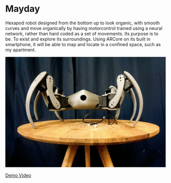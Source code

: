 ﻿# Mayday
Hexapod robot designed from the bottom up to look organic, with smooth curves and move organically by having motorcontrol trained using a neural network, rather than hard coded as a set of movements. Its purpose is to be. To exist and explore its surroundings. Using ARCore on its built in smartphone, it will be able to map and locate in a confined space, such as my apartment.

![Mayday on display](https://github.com/LasseBoerresen/Mayday/blob/master/media/_DSC6254.JPG)

[Demo Video](https://youtu.be/liucpPML-Sw)
